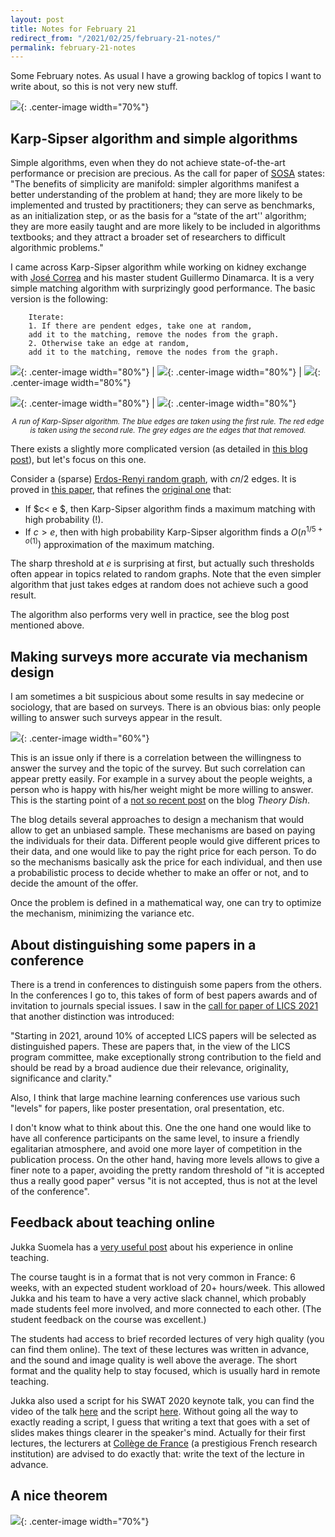 ```yaml
---
layout: post
title: Notes for February 21
redirect_from: "/2021/02/25/february-21-notes/"
permalink: february-21-notes
---
```


Some February notes.
As usual I have a growing backlog of topics I want to write about, so this is 
not very new stuff. 

![](assets/chambran.jpg){: .center-image width="70%"}
 

## Karp-Sipser algorithm and simple algorithms

Simple algorithms, even when they do not achieve state-of-the-art performance
or precision are precious. As the call for paper of 
[SOSA](https://www.siam.org/conferences/cm/conference/sosa21) states:
"The benefits of simplicity are manifold: simpler algorithms manifest a better 
understanding of the problem at hand; they are more likely to be implemented and 
trusted by practitioners; they can serve as benchmarks, as an initialization 
step, or as the basis for a “state of the art'' algorithm; they are more easily 
taught and are more likely to be included in algorithms textbooks; and they 
attract a broader set of researchers to difficult algorithmic problems."

I came across Karp-Sipser algorithm while working on kidney exchange with 
[José Correa](https://www.dii.uchile.cl/~jcorrea/) and his master student 
Guillermo Dinamarca. It is a very simple matching algorithm with surprizingly 
good performance. The basic version is the following:

		Iterate: 
		1. If there are pendent edges, take one at random, 
		add it to the matching, remove the nodes from the graph.
		2. Otherwise take an edge at random, 
		add it to the matching, remove the nodes from the graph.
		

![](assets/karp-sipser-1.png){: .center-image width="80%"} |  ![](assets/karp-sipser-3.png){: .center-image width="80%"} | ![](assets/karp-sipser-4.png){: .center-image width="80%"}

![](assets/karp-sipser-5.png){: .center-image width="80%"} | ![](assets/karp-sipser-6.png){: .center-image width="80%"}

<p align="center"><small><i>
A run of Karp-Sipser algorithm. The blue edges are taken using the first rule. 
The red edge is taken using the second rule. The grey edges are the edges that 
that removed.
</i></small></p>
		
There exists a slightly more complicated version (as detailed in 
[this blog post](https://cscresearchblog.wordpress.com/2018/11/16/karp-sipser-heuristic-and-reductions/#arfp)), 
but let's focus on this one.

Consider a (sparse) [Erdos-Renyi random graph](https://en.wikipedia.org/wiki/Erd%C5%91s%E2%80%93R%C3%A9nyi_model), 
with $cn/2$ edges. 
It is proved in [this paper](https://www.researchgate.net/profile/Alan-Frieze/publication/240470502_Maximum_matchings_in_sparse_random_graphs_Karp_-_Sipser_re_-_visited_Random_Structures_and_Algorithms/links/5785455308aec5c2e4e11c0b/Maximum-matchings-in-sparse-random-graphs-Karp-Sipser-re-visited-Random-Structures-and-Algorithms.pdf), that refines the [original one](https://ieeexplore.ieee.org/abstract/document/4568355) that: 

* If $c< e $, then Karp-Sipser algorithm finds a maximum matching with high 
probability (!). 
* If $c > e$, then with high probability Karp-Sipser algorithm finds a 
$O(n^{1/5+o(1)})$ approximation of the maximum matching.

The sharp threshold at $e$ is surprising at first, but actually such thresholds 
often appear in topics related to random graphs.
Note that the even simpler algorithm that just takes edges at random does not 
achieve such a good result. 

The algorithm also performs very well in practice, see the blog post mentioned 
above.

## Making surveys more accurate via mechanism design

I am sometimes a bit suspicious about some results in say medecine or sociology, 
that are based on surveys. There is an obvious bias: only people willing to 
answer such surveys appear in the result. 

![](assets/survey.png){: .center-image width="60%"}

This is an issue only if there is a correlation between the willingness to 
answer the survey and the topic of the survey. But such correlation can appear
pretty easily. For example in a survey about the people weights, a person who is 
happy with his/her weight might be more willing to answer. 
This is the starting point of a 
[not so recent post](https://theorydish.blog/2020/05/19/incentive-compatible-sensitive-surveys/)
on the blog *Theory Dish*.

The blog details several approaches to design a mechanism that would allow to 
get an unbiased sample. These mechanisms are based on paying the individuals for
their data. Different people would give different prices to their data, and one 
would like to pay the right price for each person. To do so the mechanisms 
basically ask the price for each individual, and then use a probabilistic 
process to decide whether to make an offer or not, and to decide the amount of 
the offer.

Once the problem is defined in a mathematical way, one can try to optimize the 
mechanism, minimizing the variance etc. 

## About distinguishing some papers in a conference

There is a trend in conferences to distinguish some papers from the others. 
In the conferences I go to, this takes of form of best papers awards and of 
invitation to journals special issues. I saw in the 
[call for paper of LICS 2021](http://easyconferences.eu/lics2021/cfp/) that 
another distinction was introduced: 

"Starting in 2021, around 10% of accepted LICS papers will be selected as 
distinguished papers. These are papers that, in the view of the LICS program 
committee, make exceptionally strong contribution to the field and should be 
read by a broad audience due their relevance, originality, significance and 
clarity."

Also, I think that large machine learning conferences use various such "levels"
for papers, like poster presentation, oral presentation, etc.

I don't know what to think about this. One the one hand one would like to have 
all conference participants on the same level, to insure a friendly egalitarian 
atmosphere, and avoid one more layer of competition in the publication process. 
On the other hand, having more levels allows to give a finer note to a paper, 
avoiding the pretty random threshold of "it is accepted thus a really good paper" 
versus "it is not accepted, thus is not at the level of the conference". 


## Feedback about teaching online

Jukka Suomela has a [very useful post](https://jukkasuomela.fi/online-teaching-2020/) 
about his experience in online teaching. 

The course taught is in a format that is not very common in France: 6 weeks, 
with an expected student workload of 20+ hours/week. 
This allowed Jukka and his team to have a very active slack channel, which 
probably made students feel more involved, and more connected to each other. 
(The student feedback on the course was excellent.)

The students had access to brief recorded lectures of very high 
quality (you can find them online). The text of these lectures was written in 
advance, and the sound and image quality is well above the average. 
The short format and the quality help to stay focused, which is usually hard in 
remote teaching.

Jukka also used a script for his SWAT 2020 keynote talk, you can find 
the video of the talk 
[here](https://www.youtube.com/watch?v=Z3-GhX4a4cU&feature=youtu.be)
and the script [here](https://jukkasuomela.fi/landscape-of-locality/). 
Without going all the way to exactly reading a script, I guess that writing
a text that goes with a set of slides makes things clearer in the speaker's mind.
Actually for their first lectures, the lecturers at 
[Collège de France](https://en.wikipedia.org/wiki/Coll%C3%A8ge_de_France) 
(a prestigious French research institution) are advised to do exactly that: write
the text of the lecture in advance. 

## A nice theorem

![](assets/new-result.png){: .center-image width="70%"}
